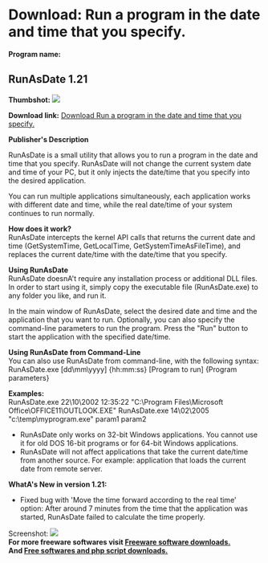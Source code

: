 # Download: Run a program in the date and time that you specify.

**Program name:**

## RunAsDate 1.21

  
**Thumbshot:** ![](http://www.freewarefiles.com/screenshot/runasdate_md.jpg)   
  
**Download link:** [Download Run a program in the date and time that you specify.](http://freesoftwares.boysofts.com/RunAsDate_program_32729.html)  
  


**Publisher's Description**  
  


RunAsDate is a small utility that allows you to run a program in the date and time that you specify. RunAsDate will not change the current system date and time of your PC, but it only injects the date/time that you specify into the desired application. 

You can run multiple applications simultaneously, each application works with different date and time, while the real date/time of your system continues to run normally.

**How does it work?**  
RunAsDate intercepts the kernel API calls that returns the current date and time (GetSystemTime, GetLocalTime, GetSystemTimeAsFileTime), and replaces the current date/time with the date/time that you specify.

**Using RunAsDate**  
RunAsDate doesnA't require any installation process or additional DLL files. In order to start using it, simply copy the executable file (RunAsDate.exe) to any folder you like, and run it.

In the main window of RunAsDate, select the desired date and time and the application that you want to run. Optionally, you can also specify the command-line parameters to run the program. Press the "Run" button to start the application with the specified date/time.

**Using RunAsDate from Command-Line**  
You can also use RunAsDate from command-line, with the following syntax: RunAsDate.exe [dd\mm\yyyy] {hh:mm:ss} [Program to run] {Program parameters}

**Examples:**  
RunAsDate.exe 22\10\2002 12:35:22 "C:\Program Files\Microsoft Office\OFFICE11\OUTLOOK.EXE" RunAsDate.exe 14\02\2005 "c:\temp\myprogram.exe" param1 param2

  * RunAsDate only works on 32-bit Windows applications. You cannot use it for old DOS 16-bit programs or for 64-bit Windows applications. 
  * RunAsDate will not affect applications that take the current date/time from another source. For example: application that loads the current date from remote server. 

**WhatA's New in version 1.21:**

  * Fixed bug with 'Move the time forward according to the real time' option: After around 7 minutes from the time that the application was started, RunAsDate failed to calculate the time properly. 

  
  
Screenshot: ![](http://www.freewarefiles.com/screenshot/runasdate.jpg)   
**For more freeware softwares visit [Freeware software downloads.](http://freesoftwares.boysofts.com/)**   
**And [Free softwares and php script downloads.](http://www.boysofts.com/)**

